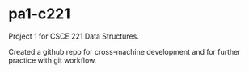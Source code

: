 # pa1-c221
Project 1 for CSCE 221 Data Structures.

Created a github repo for cross-machine development and for further practice with git workflow.
